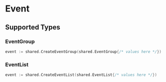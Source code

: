 # Event


## Supported Types

### EventGroup

```go
event := shared.CreateEventGroup(shared.EventGroup{/* values here */})
```

### EventList

```go
event := shared.CreateEventList(shared.EventList{/* values here */})
```

